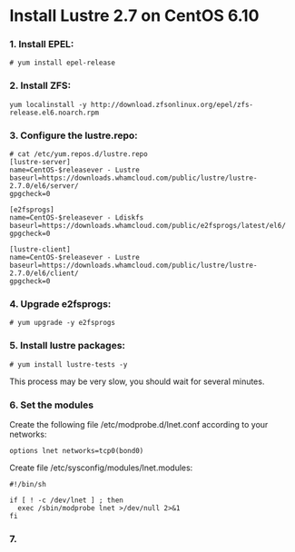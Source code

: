 # Install Lustre 2.7 on CentOS 6.10

### 1. Install EPEL:

    # yum install epel-release

### 2. Install ZFS:

    yum localinstall -y http://download.zfsonlinux.org/epel/zfs-release.el6.noarch.rpm

### 3. Configure the lustre.repo:

    # cat /etc/yum.repos.d/lustre.repo
    [lustre-server]
    name=CentOS-$releasever - Lustre
    baseurl=https://downloads.whamcloud.com/public/lustre/lustre-2.7.0/el6/server/
    gpgcheck=0

    [e2fsprogs]
    name=CentOS-$releasever - Ldiskfs
    baseurl=https://downloads.whamcloud.com/public/e2fsprogs/latest/el6/
    gpgcheck=0

    [lustre-client]
    name=CentOS-$releasever - Lustre
    baseurl=https://downloads.whamcloud.com/public/lustre/lustre-2.7.0/el6/client/
    gpgcheck=0

### 4. Upgrade e2fsprogs:

    # yum upgrade -y e2fsprogs

### 5. Install lustre packages:

    # yum install lustre-tests -y

This process may be very slow, you should wait for several minutes.

### 6. Set the modules
Create the following file /etc/modprobe.d/lnet.conf according to your networks:

    options lnet networks=tcp0(bond0)

Create file /etc/sysconfig/modules/lnet.modules:

    #!/bin/sh

    if [ ! -c /dev/lnet ] ; then
      exec /sbin/modprobe lnet >/dev/null 2>&1
    fi

### 7.
